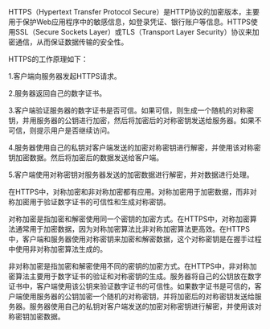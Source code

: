 HTTPS（Hypertext Transfer Protocol Secure）是HTTP协议的加密版本，主要用于保护Web应用程序中的敏感信息，如登录凭证、银行账户等信息。HTTPS使用SSL（Secure Sockets Layer）或TLS（Transport Layer Security）协议来加密通信，从而保证数据传输的安全性。

HTTPS的工作原理如下：

1.客户端向服务器发起HTTPS请求。

2.服务器返回自己的数字证书。

3.客户端验证服务器的数字证书是否可信。如果可信，则生成一个随机的对称密钥，并用服务器的公钥进行加密，然后将加密后的对称密钥发送给服务器。如果不可信，则提示用户是否继续访问。

4.服务器使用自己的私钥对客户端发送的加密对称密钥进行解密，并使用该对称密钥加密数据。然后将加密后的数据发送给客户端。

5.客户端使用对称密钥对服务器发送的加密数据进行解密，并对数据进行处理。

在HTTPS中，对称加密和非对称加密都有应用。对称加密用于加密数据，而非对称加密用于验证数字证书的可信性和生成对称密钥。

对称加密是指加密和解密使用同一个密钥的加密方式。在HTTPS中，对称加密算法通常用于加密数据，因为对称加密算法比非对称加密算法更高效。在HTTPS中，客户端和服务器使用对称密钥来加密和解密数据，这个对称密钥是在握手过程中使用非对称加密算法生成的。

非对称加密是指加密和解密使用不同的密钥的加密方式。在HTTPS中，非对称加密算法主要用于数字证书的验证和对称密钥的生成。服务器将自己的公钥放在数字证书中，客户端使用该公钥来验证数字证书的可信性。如果数字证书是可信的，客户端使用服务器的公钥加密一个随机的对称密钥，并将加密后的对称密钥发送给服务器。服务器使用自己的私钥对客户端发送的加密对称密钥进行解密，并使用该对称密钥加密数据。
